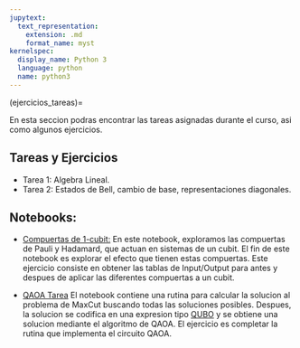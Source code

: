 ```yaml
---
jupytext:
  text_representation:
    extension: .md
    format_name: myst
kernelspec:
  display_name: Python 3
  language: python
  name: python3
---
```


(ejercicios_tareas)=

En esta seccion podras encontrar las tareas asignadas durante el curso, asi como algunos ejercicios.

## Tareas y Ejercicios

- Tarea 1: Algebra Lineal.
- Tarea 2: Estados de Bell, cambio de base, representaciones diagonales.

## Notebooks:

-  [Compuertas de 1-cubit:](https://github.com/delgadoandrea/NotebooksIntroALaQC/blob/main/Compuertasde1-Cubit.ipynb) En este notebook, exploramos las compuertas de Pauli y Hadamard, que actuan en sistemas de un cubit. El fin de este notebook es explorar el efecto que tienen estas compuertas. Este ejercicio consiste en obtener las tablas de Input/Output para antes y despues de aplicar las diferentes compuertas a un cubit.

-  [QAOA Tarea](https://github.com/delgadoandrea/NotebooksIntroALaQC/blob/main/QAOA-Tarea/QAOA.ipynb) El notebook contiene una rutina para calcular la solucion al problema de MaxCut buscando todas las soluciones posibles. Despues, la solucion se codifica en una expresion tipo [QUBO](https://docs.dwavesys.com/docs/latest/c_gs_3.html) y se obtiene una solucion mediante el algoritmo de QAOA. El ejercicio es completar la rutina que implementa el circuito QAOA.